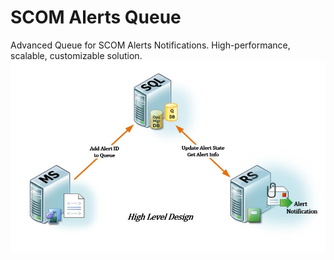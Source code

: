 # SCOM Alerts Queue
Advanced Queue for SCOM Alerts Notifications. High-performance, scalable, customizable solution.
![alt tag](https://github.com/iFoton/SCOM-Alerts-Q/blob/master/img/hld.JPG)
